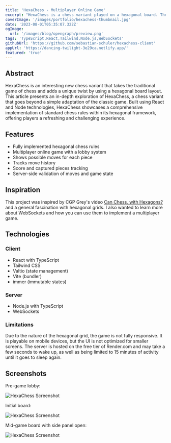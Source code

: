 ```yaml
---
title: 'HexaChess - Multiplayer Online Game'
excerpt: "HexaChess is a chess variant played on a hexagonal board. The game was developed with React and Node.js and was a personal project to learn more about WebSockets."
coverImage: '/images/portfolio/hexachess-thumbnail.jpg'
date: '2023-08-01T05:35:07.322Z'
ogImage: 
  url: '/images/blog/opengraph/preview.png'
tags: 'TypeScript,React,Tailwind,Node.js,WebSockets'
githubUrl: 'https://github.com/sebastian-schuler/hexachess-client'
appUrl: 'https://dancing-twilight-3e29ca.netlify.app/'
featured: 'true'
---
```


## Abstract

HexaChess is an interesting new chess variant that takes the traditional game of chess and adds a unique twist by using a hexagonal board layout. This article presents an in-depth exploration of HexaChess, a chess variant that goes beyond a simple adaptation of the classic game. Built using React and Node technologies, HexaChess showcases a comprehensive implementation of standard chess rules within its hexagonal framework, offering players a refreshing and challenging experience.

## Features

- Fully implemented hexagonal chess rules
- Multiplayer online game with a lobby system
- Shows possible moves for each piece
- Tracks move history
- Score and captured pieces tracking
- Server-side validation of moves and game state

## Inspiration

This project was inspired by CGP Grey's video [Can Chess, with Hexagons?](https://www.youtube.com/watch?v=bgR3yESAEVE) and a general fascination with hexagonal grids. I also wanted to learn more about WebSockets and how you can use them to implement a multiplayer game.

## Technologies

### Client

- React with TypeScript
- Tailwind CSS
- Valtio (state management)
- Vite (bundler)
- immer (immutable states)

### Server

- Node.js with TypeScript
- WebSockets

### Limitations

Due to the nature of the hexagonal grid, the game is not fully responsive. It is playable on mobile devices, but the UI is not optimized for smaller screens. The server is hosted on the free tier of Render.com and may take a few seconds to wake up, as well as being limited to 15 minutes of activity until it goes to sleep again.

## Screenshots

Pre-game lobby:

![HexaChess Screenshot](/images/portfolio/hexachess/lobby.jpg)

Initial board:

![HexaChess Screenshot](/images/portfolio/hexachess/initial-board.jpg)

Mid-game board with side panel open:

![HexaChess Screenshot](/images/portfolio/hexachess/game.jpg)
